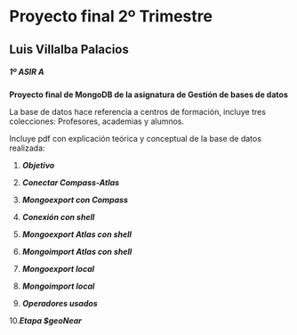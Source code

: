 # Proyecto final 2º Trimestre
## Luis Villalba Palacios
##### 1º ASIR A

**Proyecto final de MongoDB de la asignatura de Gestión de bases de datos**

La base de datos hace referencia a centros de formación, incluye tres colecciones: Profesores, academias y alumnos.

Incluye pdf con explicación teórica y conceptual de la base de datos realizada:

 




1. ***Objetivo***

2. ***Conectar Compass-Atlas***

3. ***Mongoexport con Compass***

4. ***Conexión con shell***

5. ***Mongoexport Atlas con shell***

6. ***Mongoimport Atlas con shell***

7. ***Mongoexport local***

8. ***Mongoimport local***

9. ***Operadores usados***

10.***Etapa $geoNear***
